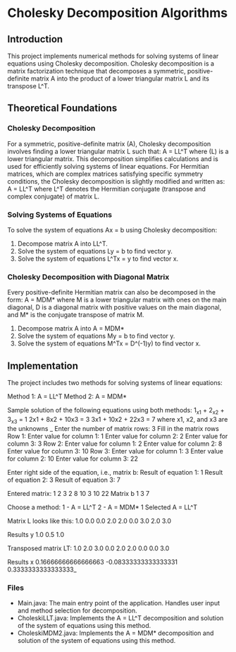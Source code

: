 # Cholesky Decomposition Algorithms
## Introduction
This project implements numerical methods for solving systems of linear equations using Cholesky decomposition. Cholesky decomposition is a matrix factorization technique that decomposes a symmetric, positive-definite matrix A into the product of a lower triangular matrix L and its transpose L^T.
## Theoretical Foundations
### Cholesky Decomposition
For a symmetric, positive-definite matrix (A), Cholesky decomposition involves finding a lower triangular matrix L such that:
 A = LL^T 
where (L) is a lower triangular matrix. This decomposition simplifies calculations and is used for efficiently solving systems of linear equations.
For Hermitian matrices, which are complex matrices satisfying specific symmetry conditions, the Cholesky decomposition is slightly modified and written as:
 A = LL^T 
where L^T denotes the Hermitian conjugate (transpose and complex conjugate) of matrix L.
### Solving Systems of Equations
To solve the system of equations Ax = b using Cholesky decomposition:

1. Decompose matrix A into LL^T.
2. Solve the system of equations Ly = b to find vector y.
3. Solve the system of equations L^Tx = y to find vector x.

### Cholesky Decomposition with Diagonal Matrix
Every positive-definite Hermitian matrix can also be decomposed in the form:
 A = MDM* 
where M is a lower triangular matrix with ones on the main diagonal, D is a diagonal matrix with positive values on the main diagonal, and M* is the conjugate transpose of matrix M.

1. Decompose matrix A into A = MDM*
2. Solve the system of equations My = b to find vector y.
3. Solve the system of equations M^Tx = D^(-1)y) to find vector x.

## Implementation
The project includes two methods for solving systems of linear equations:

Method 1: A = LL^T
Method 2: A = MDM*

Sample solution of the following equations using both methods:
1<sub>x1</sub> + 2<sub>x2</sub> + 3<sub>x3</sub> = 1
2x1 + 8x2 + 10x3 = 3
3x1 + 10x2 + 22x3 = 7
where x1, x2, and x3 are the unknowns
_
Enter the number of matrix rows: 3
Fill in the matrix rows 
Row 1:
Enter value for column 1: 1
Enter value for column 2: 2
Enter value for column 3: 3
Row 2:
Enter value for column 1: 2
Enter value for column 2: 8
Enter value for column 3: 10
Row 3:
Enter value for column 1: 3
Enter value for column 2: 10
Enter value for column 3: 22

Enter right side of the equation, i.e., matrix b: 
Result of equation 1: 1
Result of equation 2: 3
Result of equation 3: 7

Entered matrix:
1 2 3 
2 8 10 
3 10 22 
Matrix b
1 
3 
7 

Choose a method: 
1 - A = LL^T
2 - A = MDM*
1
Selected A = LL^T

Matrix L looks like this: 
1.0 0.0 0.0 
2.0 2.0 0.0 
3.0 2.0 3.0 

Results y
1.0
0.5
1.0

Transposed matrix LT:
1.0 2.0 3.0 
0.0 2.0 2.0 
0.0 0.0 3.0 

Results x
0.16666666666666663
-0.08333333333333331
0.3333333333333333_


### Files

- Main.java: The main entry point of the application. Handles user input and method selection for decomposition.
- CholeskiLLT.java: Implements the A = LL^T decomposition and solution of the system of equations using this method.
- CholeskiMDM2.java: Implements the A = MDM* decomposition and solution of the system of equations using this method.

